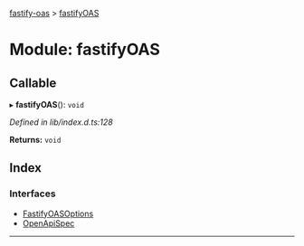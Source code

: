 [fastify-oas](../README.md) > [fastifyOAS](../modules/fastifyoas.md)

# Module: fastifyOAS

## Callable
▸ **fastifyOAS**(): `void`

*Defined in lib/index.d.ts:128*

**Returns:** `void`

## Index

### Interfaces

* [FastifyOASOptions](../interfaces/fastifyoas.fastifyoasoptions.md)
* [OpenApiSpec](../interfaces/fastifyoas.openapispec.md)

---

